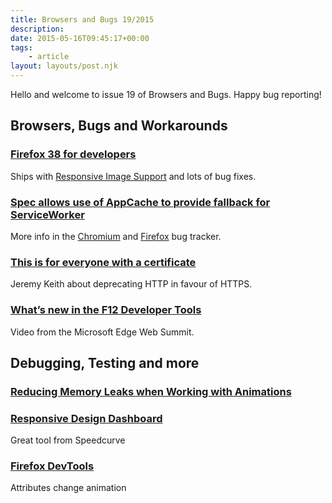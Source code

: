 ```yaml
---
title: Browsers and Bugs 19/2015
description: 
date: 2015-05-16T09:45:17+00:00
tags:
    - article
layout: layouts/post.njk
---
```


Hello and welcome to issue 19 of Browsers and Bugs. Happy bug reporting!

Browsers, Bugs and Workarounds
------------------------------

### [Firefox 38 for developers](https://developer.mozilla.org/en-US/Firefox/Releases/38)

Ships with [Responsive Image Support](https://hacks.mozilla.org/2015/05/trainspotting-firefox-38/) and lots of bug fixes.

### [Spec allows use of AppCache to provide fallback for ServiceWorker](https://twitter.com/service_workers/status/598727002624040961)

More info in the [Chromium](https://code.google.com/p/chromium/issues/detail?id=410665) and [Firefox](https://bugzilla.mozilla.org/show_bug.cgi?id=1163545) bug tracker.

### [This is for everyone with a certificate](https://adactio.com/journal/8932)

Jeremy Keith about deprecating HTTP in favour of HTTPS.

### [What’s new in the F12 Developer Tools](https://channel9.msdn.com/Events/WebPlatformSummit/2015/Whats-new-in-the-F12-Developer-Tools)

Video from the Microsoft Edge Web Summit.

Debugging, Testing and more
---------------------------

### [Reducing Memory Leaks when Working with Animations](http://davidwalsh.name/reducing-memory-leaks-working-animations)

### [Responsive Design Dashboard](https://speedcurve.com/blog/responsive-design-performance-testing/)

Great tool from Speedcurve

### [Firefox DevTools](https://twitter.com/malyw/status/597741418979831808)

Attributes change animation